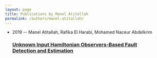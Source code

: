 ```yaml
---
layout: page
title: Publications by Manel Atitallah
permalink: /authors/manel-atitallah/
---
```


<ul class="post-list">
<li><span class='post-meta'>2019 -- Manel Atitallah, Rafika El Harabi, Mohamed Naceur Abdelkrim</span><h3><a class='post-link' href='../../unknown-input-hamiltonian-observers-based-fault-detection-and-estimation'>Unknown Input Hamiltonian Observers-Based Fault Detection and Estimation</a></h3></li>

</ul>
